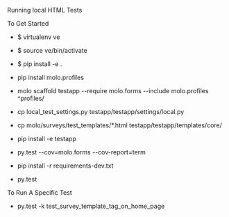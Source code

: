 Running local HTML Tests

To Get Started

- $ virtualenv ve
- $ source ve/bin/activate
- $ pip install -e .

- pip install molo.profiles

- molo scaffold testapp --require molo.forms --include molo.profiles ^profiles/
- cp local_test_settings.py testapp/testapp/settings/local.py
- cp molo/surveys/test_templates/*.html testapp/testapp/templates/core/

- pip install -e testapp
- py.test --cov=molo.forms --cov-report=term
- pip install -r requirements-dev.txt
- py.test

To Run A Specific Test
- py.test -k test_survey_template_tag_on_home_page